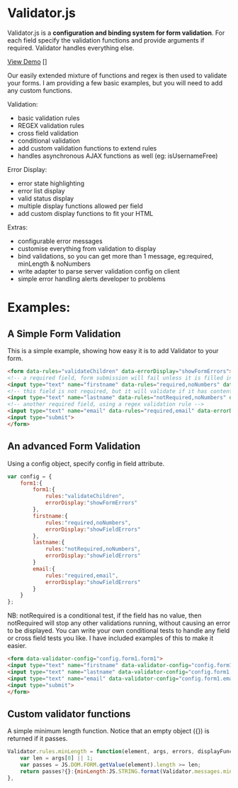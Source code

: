Validator.js
============

Validator.js is a **configuration and binding system for form validation**.
For each field specify the validation functions and provide arguments if required.
Validator handles everything else.

[View Demo] []

[View Demo]: http://jsfiddle.net/rossillingworth/yKZWK/11/embedded/result/

Our easily extended mixture of functions and regex is then used to validate your forms.
I am providing a few basic examples, but you will need to add any custom functions.

Validation:

* basic validation rules
* REGEX validation rules
* cross field validation
* conditional validation
* add custom validation functions to extend rules
* handles asynchronous AJAX functions as well (eg: isUsernameFree)

Error Display:

* error state highlighting
* error list display
* valid status display
* multiple display functions allowed per field
* add custom display functions to fit your HTML

Extras:

* configurable error messages
* customise everything from validation to display
* bind validations, so you can get more than 1 message, eg:required, minLength & noNumbers
* write adapter to parse server validation config on client
* simple error handling alerts developer to problems


Examples:
=

A Simple Form Validation
------------------------

This is a simple example, showing how easy it is to add Validator to your form.

```html
<form data-rules="validateChildren" data-errorDisplay="showFormErrors">
<!-- a required field, form submission will fail unless it is filled in -->
<input type="text" name="firstname" data-rules="required,noNumbers" data-errorDisplay="showFieldErrors">
<!-- this field is not required, but it will validate if it has content, if it fails, form will not submit -->
<input type="text" name="lastname" data-rules="notRequired,noNumbers" data-errorDisplay="showFieldErrors">
<!-- another required field, using a regex validation rule -->
<input type="text" name="email" data-rules="required,email" data-errorDisplay="showFieldErrors">
<input type="submit">
</form>
```

An advanced Form Validation
---------------------------

Using a config object, specify config in field attribute.

```javascript
var config = {
    form1:{
        form1:{
            rules:"validateChildren",
            errorDisplay:"showFormErrors"
        },
        firstname:{
            rules:"required,noNumbers",
            errorDisplay:"showFieldErrors"
        },
        lastname:{
            rules:"notRequired,noNumbers",
            errorDisplay:"showFieldErrors"
        }
        email:{
            rules:"required,email",
            errorDisplay:"showFieldErrors"
        }
    }
};
```

NB: notRequired is a conditional test, if the field has no value, then notRequired will stop any other validations
running, without causing an error to be displayed. You can write your own conditional tests to handle any
field or cross field tests you like. I have included examples of this to make it easier.

```html
<form data-validator-config="config.form1.form1">
<input type="text" name="firstname" data-validator-config="config.form1.firstname">
<input type="text" name="lastname" data-validator-config="config.form1.lastname">
<input type="text" name="email" data-validator-config="config.form1.email">
<input type="submit">
</form>
```



Custom validator functions
--------------------------

A simple minimum length function. Notice that an empty object ({}) is returned if it passes.

```javascript
Validator.rules.minLength = function(element, args, errors, displayFunction){
    var len = args[0] || 1;
    var passes = JS.DOM.FORM.getValue(element).length >= len;
    return passes?{}:{minLength:JS.STRING.format(Validator.messages.minLength,len)};
},
```


